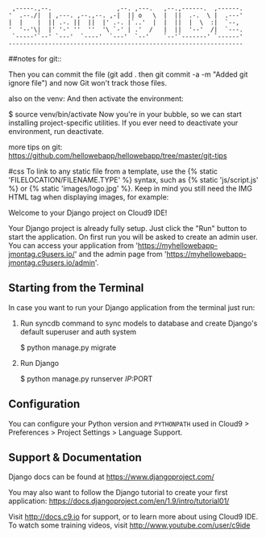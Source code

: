 
     ,-----.,--.                  ,--. ,---.   ,--.,------.  ,------.
    '  .--./|  | ,---. ,--.,--. ,-|  || o   \  |  ||  .-.  \ |  .---'
    |  |    |  || .-. ||  ||  |' .-. |`..'  |  |  ||  |  \  :|  `--, 
    '  '--'\|  |' '-' ''  ''  '\ `-' | .'  /   |  ||  '--'  /|  `---.
     `-----'`--' `---'  `----'  `---'  `--'    `--'`-------' `------'
    ----------------------------------------------------------------- 
##notes for git::

Then you can commit the file 
(git add . then git commit -a -m "Added git ignore file") 
and now Git won't track those files.


also on the venv: 
And then activate the environment:


$ source venv/bin/activate
Now you're in your bubble, so we can start installing project-specific utilities.
If you ever need to deactivate your environment, run deactivate.

more tips on git: https://github.com/hellowebapp/hellowebapp/tree/master/git-tips


#css
To link to any static file from a template, use the 
{% static 'FILELOCATION/FILENAME.TYPE' %} syntax, such as 
{% static 'js/script.js' %} or {% static 'images/logo.jpg' %}. Keep in mind you
still need the IMG HTML tag when displaying images, 
for example: <img src="{% static 'images/logo.jpg' %}" alt=""/>

Welcome to your Django project on Cloud9 IDE!

Your Django project is already fully setup. Just click the "Run" button to start
the application. On first run you will be asked to create an admin user. You can
access your application from 'https://myhellowebapp-jmontag.c9users.io/' and the admin page from 
'https://myhellowebapp-jmontag.c9users.io/admin'.

## Starting from the Terminal

In case you want to run your Django application from the terminal just run:

1) Run syncdb command to sync models to database and create Django's default superuser and auth system

    $ python manage.py migrate

2) Run Django

    $ python manage.py runserver $IP:$PORT
    
## Configuration

You can configure your Python version and `PYTHONPATH` used in
Cloud9 > Preferences > Project Settings > Language Support.

## Support & Documentation

Django docs can be found at https://www.djangoproject.com/

You may also want to follow the Django tutorial to create your first application:
https://docs.djangoproject.com/en/1.9/intro/tutorial01/

Visit http://docs.c9.io for support, or to learn more about using Cloud9 IDE.
To watch some training videos, visit http://www.youtube.com/user/c9ide